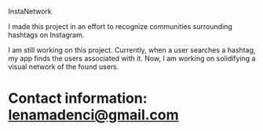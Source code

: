 InstaNetwork

I made this project in an effort to recognize communities surrounding hashtags on Instagram.

I am still working on this project. Currently, when a user searches a hashtag, my app finds the users associated with it. Now, I am working on solidifying a visual network of the found users.

Contact information: lenamadenci@gmail.com
============
